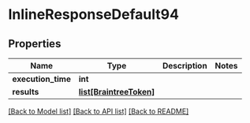 # InlineResponseDefault94

## Properties
Name | Type | Description | Notes
------------ | ------------- | ------------- | -------------
**execution_time** | **int** |  | 
**results** | [**list[BraintreeToken]**](BraintreeToken.md) |  | 

[[Back to Model list]](../README.md#documentation-for-models) [[Back to API list]](../README.md#documentation-for-api-endpoints) [[Back to README]](../README.md)

